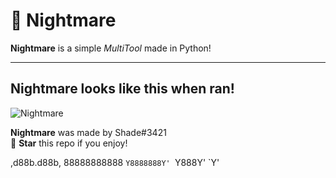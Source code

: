 
# 👻 Nightmare
**Nightmare** is a simple *MultiTool* made in Python!


---

<h2>Nightmare looks like this when ran!</h2>

![Nightmare](https://user-images.githubusercontent.com/68307468/163078717-8ce30a15-a8be-4de1-b8f0-e468f524241f.png)

**Nightmare** was made by Shade#3421 <br/>
🌟 **Star** this repo if you enjoy!

  ,d88b.d88b,
  88888888888
  `Y8888888Y'
    `Y888Y'
      `Y'

